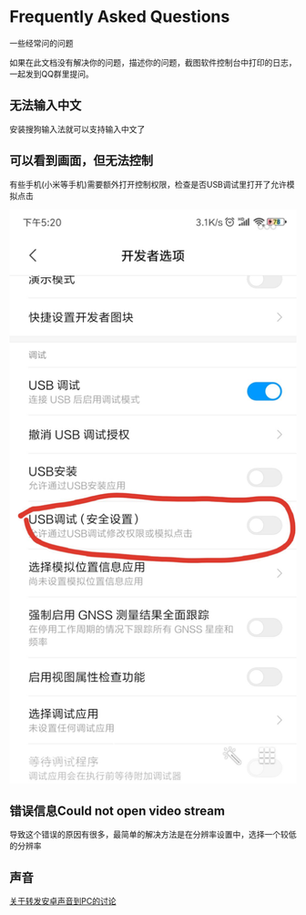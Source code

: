 # Frequently Asked Questions
一些经常问的问题

如果在此文档没有解决你的问题，描述你的问题，截图软件控制台中打印的日志，一起发到QQ群里提问。

## 无法输入中文
安装搜狗输入法就可以支持输入中文了

## 可以看到画面，但无法控制
有些手机(小米等手机)需要额外打开控制权限，检查是否USB调试里打开了允许模拟点击

![image](image/USB调试(安全设置).jpg)

## 错误信息Could not open video stream
导致这个错误的原因有很多，最简单的解决方法是在分辨率设置中，选择一个较低的分辨率

## 声音
[关于转发安卓声音到PC的讨论](https://github.com/Genymobile/scrcpy/issues/14#issuecomment-543204526)
